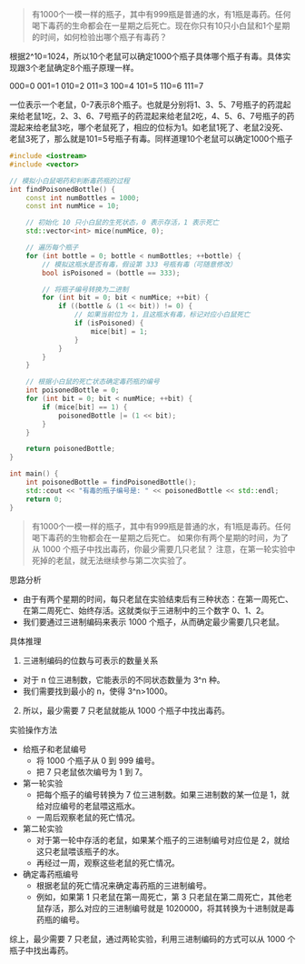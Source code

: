 >有1000个一模一样的瓶子，其中有999瓶是普通的水，有1瓶是毒药。任何喝下毒药的生命都会在一星期之后死亡。现在你只有10只小白鼠和1个星期的时间，如何检验出哪个瓶子有毒药？

根据2^10=1024，所以10个老鼠可以确定1000个瓶子具体哪个瓶子有毒。具体实现跟3个老鼠确定8个瓶子原理一样。

000=0
001=1
010=2
011=3
100=4
101=5
110=6
111=7

一位表示一个老鼠，0-7表示8个瓶子。也就是分别将1、3、5、7号瓶子的药混起来给老鼠1吃，2、3、6、7号瓶子的药混起来给老鼠2吃，4、5、6、7号瓶子的药混起来给老鼠3吃，哪个老鼠死了，相应的位标为1。如老鼠1死了、老鼠2没死、老鼠3死了，那么就是101=5号瓶子有毒。同样道理10个老鼠可以确定1000个瓶子



```cpp
#include <iostream>
#include <vector>

// 模拟小白鼠喝药和判断毒药瓶的过程
int findPoisonedBottle() {
    const int numBottles = 1000;
    const int numMice = 10;

    // 初始化 10 只小白鼠的生死状态，0 表示存活，1 表示死亡
    std::vector<int> mice(numMice, 0);

    // 遍历每个瓶子
    for (int bottle = 0; bottle < numBottles; ++bottle) {
        // 模拟这瓶水是否有毒，假设第 333 号瓶有毒（可随意修改）
        bool isPoisoned = (bottle == 333); 

        // 将瓶子编号转换为二进制
        for (int bit = 0; bit < numMice; ++bit) {
            if ((bottle & (1 << bit)) != 0) {
                // 如果当前位为 1，且这瓶水有毒，标记对应小白鼠死亡
                if (isPoisoned) {
                    mice[bit] = 1;
                }
            }
        }
    }

    // 根据小白鼠的死亡状态确定毒药瓶的编号
    int poisonedBottle = 0;
    for (int bit = 0; bit < numMice; ++bit) {
        if (mice[bit] == 1) {
            poisonedBottle |= (1 << bit);
        }
    }

    return poisonedBottle;
}

int main() {
    int poisonedBottle = findPoisonedBottle();
    std::cout << "有毒的瓶子编号是: " << poisonedBottle << std::endl;
    return 0;
}
```


> 有1000个一模一样的瓶子，其中有999瓶是普通的水，有1瓶是毒药。任何喝下毒药的生物都会在一星期之后死亡。
如果你有两个星期的时间，为了从 1000 个瓶子中找出毒药，你最少需要几只老鼠？
注意，在第一轮实验中死掉的老鼠，就无法继续参与第二次实验了。


思路分析
+ 由于有两个星期的时间，每只老鼠在实验结束后有三种状态：在第一周死亡、在第二周死亡、始终存活。这就类似于三进制中的三个数字 0、1、2。
+ 我们要通过三进制编码来表示 1000 个瓶子，从而确定最少需要几只老鼠。

具体推理
1. 三进制编码的位数与可表示的数量关系
+ 对于 n 位三进制数，它能表示的不同状态数量为 3^n 种。
+ 我们需要找到最小的 n，使得 3^n>1000。

2. 所以，最少需要 7 只老鼠就能从 1000 个瓶子中找出毒药。

实验操作方法
+ 给瓶子和老鼠编号
    + 将 1000 个瓶子从 0 到 999 编号。
    + 把 7 只老鼠依次编号为 1 到 7。
+ 第一轮实验
    + 把每个瓶子的编号转换为 7 位三进制数。如果三进制数的某一位是 1，就给对应编号的老鼠喂这瓶水。
    + 一周后观察老鼠的死亡情况。
+ 第二轮实验
    + 对于第一轮中存活的老鼠，如果某个瓶子的三进制编号对应位是 2，就给这只老鼠喂该瓶子的水。
    + 再经过一周，观察这些老鼠的死亡情况。
+ 确定毒药瓶编号
    + 根据老鼠的死亡情况来确定毒药瓶的三进制编号。
    + 例如，如果第 1 只老鼠在第一周死亡，第 3 只老鼠在第二周死亡，其他老鼠存活，那么对应的三进制编号就是 1020000，将其转换为十进制就是毒药瓶的编号。

综上，最少需要 7 只老鼠，通过两轮实验，利用三进制编码的方式可以从 1000 个瓶子中找出毒药。



